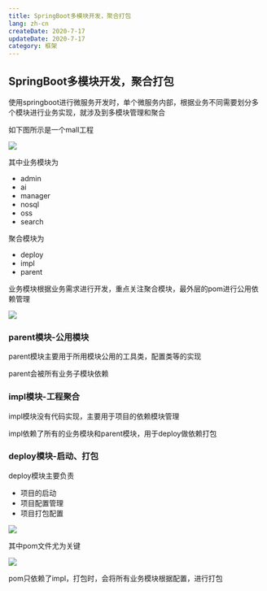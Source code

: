 ```yaml
---
title: SpringBoot多模块开发，聚合打包
lang: zh-cn
createDate: 2020-7-17
updateDate: 2020-7-17
category: 框架
---
```


## SpringBoot多模块开发，聚合打包

使用springboot进行微服务开发时，单个微服务内部，根据业务不同需要划分多个模块进行业务实现，就涉及到多模块管理和聚合

如下图所示是一个mall工程

![](https://gitee.com/ching7777/gitee_graph_bed/raw/master/img/20200717192205.png)

其中业务模块为

* admin
* ai
* manager
* nosql
* oss
* search

聚合模块为

* deploy
* impl
* parent

业务模块根据业务需求进行开发，重点关注聚合模块，最外层的pom进行公用依赖管理

![](https://gitee.com/ching7777/gitee_graph_bed/raw/master/img/20200717194156.png)

### parent模块-公用模块

parent模块主要用于所用模块公用的工具类，配置类等的实现

parent会被所有业务子模块依赖

### impl模块-工程聚合

impl模块没有代码实现，主要用于项目的依赖模块管理

impl依赖了所有的业务模块和parent模块，用于deploy做依赖打包

### deploy模块-启动、打包

deploy模块主要负责

* 项目的启动
* 项目配置管理
* 项目打包配置

![](https://gitee.com/ching7777/gitee_graph_bed/raw/master/img/20200717192615.png)

其中pom文件尤为关键

![](https://gitee.com/ching7777/gitee_graph_bed/raw/master/img/20200717192705.png)

pom只依赖了impl，打包时，会将所有业务模块根据配置，进行打包